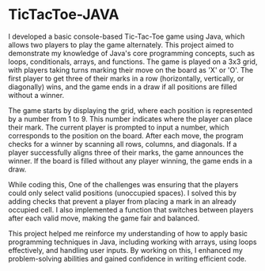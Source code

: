 # TicTacToe-JAVA
I developed a basic console-based Tic-Tac-Toe game using Java, which allows two players to play the game alternately. This project aimed to demonstrate my knowledge of Java's core programming concepts, such as loops, conditionals, arrays, and functions. The game is played on a 3x3 grid, with players taking turns marking their move on the board as 'X' or 'O'. The first player to get three of their marks in a row (horizontally, vertically, or diagonally) wins, and the game ends in a draw if all positions are filled without a winner.

The game starts by displaying the grid, where each position is represented by a number from 1 to 9. This number indicates where the player can place their mark. The current player is prompted to input a number, which corresponds to the position on the board. After each move, the program checks for a winner by scanning all rows, columns, and diagonals. If a player successfully aligns three of their marks, the game announces the winner. If the board is filled without any player winning, the game ends in a draw.

While coding this, One of the challenges was ensuring that the players could only select valid positions (unoccupied spaces). I solved this by adding checks that prevent a player from placing a mark in an already occupied cell. I also implemented a function that switches between players after each valid move, making the game fair and balanced.

This project helped me reinforce my understanding of how to apply basic programming techniques in Java, including working with arrays, using loops effectively, and handling user inputs. By working on this, I enhanced my problem-solving abilities and gained confidence in writing efficient code.
